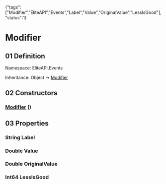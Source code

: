 {"tags":["Modifier","EliteAPI","Events","Label","Value","OriginalValue","LessIsGood"],"status":1}

# Modifier

## 01 Definition

Namespace: <span class='code'>EliteAPI.Events</span>

Inheritance: <span class='code'>Object</span> → <span class='code'>[Modifier](../../EliteAPI/Events/Modifier.html)</span>

## 02 Constructors

### <span class='code'>[Modifier](../../EliteAPI/Events/Modifier.html)</span> ()

## 03 Properties

### <span class='code'>String</span> Label

### <span class='code'>Double</span> Value

### <span class='code'>Double</span> OriginalValue

### <span class='code'>Int64</span> LessIsGood

